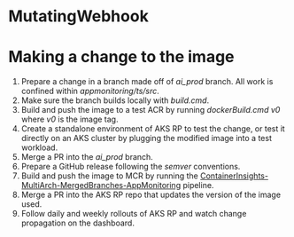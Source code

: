 ﻿# MutatingWebhook


# Making a change to the image
1. Prepare a change in a branch made off of _ai_prod_ branch. All work is confined within _appmonitoring/ts/src_.
2. Make sure the branch builds locally with _build.cmd_.
3. Build and push the image to a test ACR by running _dockerBuild.cmd v0_ where _v0_ is the image tag.
4. Create a standalone environment of AKS RP to test the change, or test it directly on an AKS cluster by plugging the modified image into a test workload.
5. Merge a PR into the _ai_prod_ branch.
6. Prepare a GitHub release following the _semver_ conventions.
7. Build and push the image to MCR by running the [ContainerInsights-MultiArch-MergedBranches-AppMonitoring](https://github-private.visualstudio.com/microsoft/_build?definitionId=539) pipeline.
8. Merge a PR into the AKS RP repo that updates the version of the image used.
9. Follow daily and weekly rollouts of AKS RP and watch change propagation on the dashboard.
